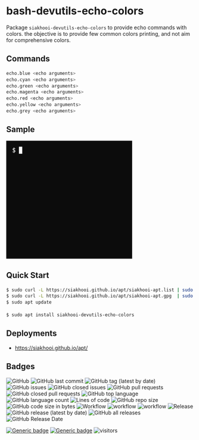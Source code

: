 # bash-devutils-echo-colors

Package `siakhooi-devutils-echo-colors` to provide echo commands with colors.
the objective is to provide few common colors printing, and not aim for comprehensive colors.

## Commands

```bash
echo.blue <echo arguments>
echo.cyan <echo arguments>
echo.green <echo arguments>
echo.magenta <echo arguments>
echo.red <echo arguments>
echo.yellow <echo arguments>
echo.grey <echo arguments>
```

## Sample

![sample](sample.gif "Sample")

## Quick Start

```bash
$ sudo curl -L https://siakhooi.github.io/apt/siakhooi-apt.list | sudo tee /etc/apt/sources.list.d/siakhooi-apt.list > /dev/null
$ sudo curl -L https://siakhooi.github.io/apt/siakhooi-apt.gpg  | sudo tee /usr/share/keyrings/siakhooi-apt.gpg > /dev/null
$ sudo apt update

$ sudo apt install siakhooi-devutils-echo-colors
```

## Deployments

- <https://siakhooi.github.io/apt/>

## Badges

![GitHub](https://img.shields.io/github/license/siakhooi/bash-devutils-echo-colors?logo=github)
![GitHub last commit](https://img.shields.io/github/last-commit/siakhooi/bash-devutils-echo-colors?logo=github)
![GitHub tag (latest by date)](https://img.shields.io/github/v/tag/siakhooi/bash-devutils-echo-colors?logo=github)
![GitHub issues](https://img.shields.io/github/issues/siakhooi/bash-devutils-echo-colors?logo=github)
![GitHub closed issues](https://img.shields.io/github/issues-closed/siakhooi/bash-devutils-echo-colors?logo=github)
![GitHub pull requests](https://img.shields.io/github/issues-pr-raw/siakhooi/bash-devutils-echo-colors?logo=github)
![GitHub closed pull requests](https://img.shields.io/github/issues-pr-closed-raw/siakhooi/bash-devutils-echo-colors?logo=github)
![GitHub top language](https://img.shields.io/github/languages/top/siakhooi/bash-devutils-echo-colors?logo=github)
![GitHub language count](https://img.shields.io/github/languages/count/siakhooi/bash-devutils-echo-colors?logo=github)
![Lines of code](https://img.shields.io/tokei/lines/github/siakhooi/bash-devutils-echo-colors?logo=github)
![GitHub repo size](https://img.shields.io/github/repo-size/siakhooi/bash-devutils-echo-colors?logo=github)
![GitHub code size in bytes](https://img.shields.io/github/languages/code-size/siakhooi/bash-devutils-echo-colors?logo=github)
![Workflow](https://img.shields.io/badge/Workflow-github-purple)
![workflow](https://github.com/siakhooi/bash-devutils-echo-colors/actions/workflows/workflow-build-with-quality-checks.yml/badge.svg)
![workflow](https://github.com/siakhooi/bash-devutils-echo-colors/actions/workflows/workflow-deployments.yml/badge.svg)
![Release](https://img.shields.io/badge/Release-github-purple)
![GitHub release (latest by date)](https://img.shields.io/github/v/release/siakhooi/bash-devutils-echo-colors?label=GPR%20release&logo=github)
![GitHub all releases](https://img.shields.io/github/downloads/siakhooi/bash-devutils-echo-colors/total?color=33cb56&logo=github)
![GitHub Release Date](https://img.shields.io/github/release-date/siakhooi/bash-devutils-echo-colors?logo=github)

[![Generic badge](https://img.shields.io/badge/Funding-BuyMeACoffee-33cb56.svg)](https://www.buymeacoffee.com/siakhooi)
[![Generic badge](https://img.shields.io/badge/Funding-Ko%20Fi-33cb56.svg)](https://ko-fi.com/siakhooi)
![visitors](https://hit-tztugwlsja-uc.a.run.app/?outputtype=badge&counter=ghmd-bash-echo-colors)
